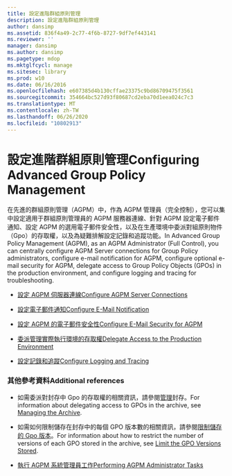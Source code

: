 ```yaml
---
title: 設定進階群組原則管理
description: 設定進階群組原則管理
author: dansimp
ms.assetid: 836f4a49-2c77-4f6b-8727-9df7ef443141
ms.reviewer: ''
manager: dansimp
ms.author: dansimp
ms.pagetype: mdop
ms.mktglfcycl: manage
ms.sitesec: library
ms.prod: w10
ms.date: 06/16/2016
ms.openlocfilehash: e607385d4b130cffae23375c9bd86709475f3561
ms.sourcegitcommit: 354664bc527d93f80687cd2eba70d1eea024c7c3
ms.translationtype: MT
ms.contentlocale: zh-TW
ms.lasthandoff: 06/26/2020
ms.locfileid: "10802913"
---
```

# <span data-ttu-id="9e7b3-103">設定進階群組原則管理</span><span class="sxs-lookup"><span data-stu-id="9e7b3-103">Configuring Advanced Group Policy Management</span></span>


<span data-ttu-id="9e7b3-104">在先進的群組原則管理（AGPM）中，作為 AGPM 管理員（完全控制），您可以集中設定適用于群組原則管理員的 AGPM 服務器連線、針對 AGPM 設定電子郵件通知、設定 AGPM 的選用電子郵件安全性，以及在生產環境中委派對組原則物件（Gpo）的存取權，以及為疑難排解設定記錄和追蹤功能。</span><span class="sxs-lookup"><span data-stu-id="9e7b3-104">In Advanced Group Policy Management (AGPM), as an AGPM Administrator (Full Control), you can centrally configure AGPM Server connections for Group Policy administrators, configure e-mail notification for AGPM, configure optional e-mail security for AGPM, delegate access to Group Policy Objects (GPOs) in the production environment, and configure logging and tracing for troubleshooting.</span></span>

-   [<span data-ttu-id="9e7b3-105">設定 AGPM 伺服器連線</span><span class="sxs-lookup"><span data-stu-id="9e7b3-105">Configure AGPM Server Connections</span></span>](configure-agpm-server-connections-agpm30ops.md)

-   [<span data-ttu-id="9e7b3-106">設定電子郵件通知</span><span class="sxs-lookup"><span data-stu-id="9e7b3-106">Configure E-Mail Notification</span></span>](configure-e-mail-notification-agpm30ops.md)

-   [<span data-ttu-id="9e7b3-107">設定 AGPM 的電子郵件安全性</span><span class="sxs-lookup"><span data-stu-id="9e7b3-107">Configure E-Mail Security for AGPM</span></span>](configure-e-mail-security-for-agpm-agpm30ops.md)

-   [<span data-ttu-id="9e7b3-108">委派管理實際執行環境的存取權</span><span class="sxs-lookup"><span data-stu-id="9e7b3-108">Delegate Access to the Production Environment</span></span>](delegate-access-to-the-production-environment-agpm30ops.md)

-   [<span data-ttu-id="9e7b3-109">設定記錄和追蹤</span><span class="sxs-lookup"><span data-stu-id="9e7b3-109">Configure Logging and Tracing</span></span>](configure-logging-and-tracing-agpm30ops.md)

### <span data-ttu-id="9e7b3-110">其他參考資料</span><span class="sxs-lookup"><span data-stu-id="9e7b3-110">Additional references</span></span>

-   <span data-ttu-id="9e7b3-111">如需委派對封存中 Gpo 的存取權的相關資訊，請參閱[管理](managing-the-archive.md)封存。</span><span class="sxs-lookup"><span data-stu-id="9e7b3-111">For information about delegating access to GPOs in the archive, see [Managing the Archive](managing-the-archive.md).</span></span>

-   <span data-ttu-id="9e7b3-112">如需如何限制儲存在封存中的每個 GPO 版本數的相關資訊，請參閱[限制儲存的 Gpo 版本](limit-the-gpo-versions-stored-agpm30ops.md)。</span><span class="sxs-lookup"><span data-stu-id="9e7b3-112">For information about how to restrict the number of versions of each GPO stored in the archive, see [Limit the GPO Versions Stored](limit-the-gpo-versions-stored-agpm30ops.md).</span></span>

-   [<span data-ttu-id="9e7b3-113">執行 AGPM 系統管理員工作</span><span class="sxs-lookup"><span data-stu-id="9e7b3-113">Performing AGPM Administrator Tasks</span></span>](performing-agpm-administrator-tasks-agpm30ops.md)

 

 





